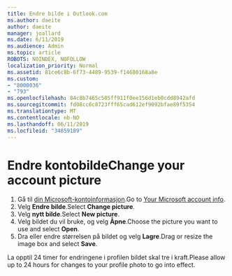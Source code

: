 ```yaml
---
title: Endre bilde i Outlook.com
ms.author: daeite
author: daeite
manager: joallard
ms.date: 6/11/2019
ms.audience: Admin
ms.topic: article
ROBOTS: NOINDEX, NOFOLLOW
localization_priority: Normal
ms.assetid: 81ce6c8b-6f73-4489-9539-f14680168a8e
ms.custom:
- "8000036"
- "793"
ms.openlocfilehash: 84c8b7465c505ff911f0ee156d1eb0cdd8942afd
ms.sourcegitcommit: fd08cc6c8723fff65cad612ef9092bfae89f5354
ms.translationtype: MT
ms.contentlocale: nb-NO
ms.lasthandoff: 06/11/2019
ms.locfileid: "34859189"
---
```

# <a name="change-your-account-picture"></a><span data-ttu-id="ae68f-102">Endre kontobilde</span><span class="sxs-lookup"><span data-stu-id="ae68f-102">Change your account picture</span></span>

1. <span data-ttu-id="ae68f-103">Gå til [din Microsoft-kontoinformasjon](https://go.microsoft.com/fwlink/p/?linkid=860841).</span><span class="sxs-lookup"><span data-stu-id="ae68f-103">Go to [Your Microsoft account info](https://go.microsoft.com/fwlink/p/?linkid=860841).</span></span>
2. <span data-ttu-id="ae68f-104">Velg **Endre bilde**.</span><span class="sxs-lookup"><span data-stu-id="ae68f-104">Select **Change picture**.</span></span>
3. <span data-ttu-id="ae68f-105">Velg **nytt bilde**.</span><span class="sxs-lookup"><span data-stu-id="ae68f-105">Select **New picture**.</span></span>
4. <span data-ttu-id="ae68f-106">Velg bildet du vil bruke, og velg **Åpne**.</span><span class="sxs-lookup"><span data-stu-id="ae68f-106">Choose the picture you want to use and select **Open**.</span></span>
5. <span data-ttu-id="ae68f-107">Dra eller endre størrelsen på bildet og velg **Lagre**.</span><span class="sxs-lookup"><span data-stu-id="ae68f-107">Drag or resize the image box and select **Save**.</span></span>

<span data-ttu-id="ae68f-108">La opptil 24 timer for endringene i profilen bildet skal tre i kraft.</span><span class="sxs-lookup"><span data-stu-id="ae68f-108">Please allow up to 24 hours for changes to your profile photo to go into effect.</span></span>